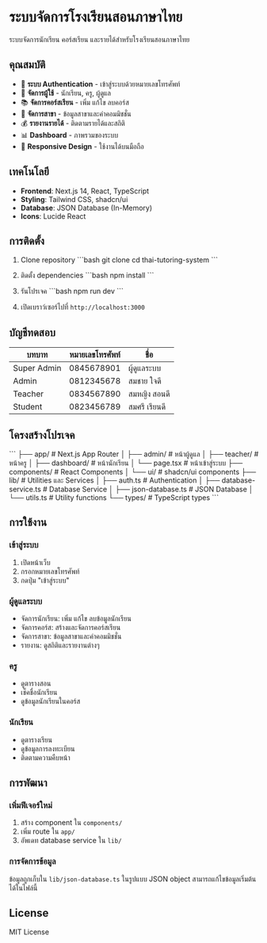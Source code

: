 # ระบบจัดการโรงเรียนสอนภาษาไทย

ระบบจัดการนักเรียน คอร์สเรียน และรายได้สำหรับโรงเรียนสอนภาษาไทย

## คุณสมบัติ

- 🔐 **ระบบ Authentication** - เข้าสู่ระบบด้วยหมายเลขโทรศัพท์
- 👥 **จัดการผู้ใช้** - นักเรียน, ครู, ผู้ดูแล
- 📚 **จัดการคอร์สเรียน** - เพิ่ม แก้ไข ลบคอร์ส
- 🏢 **จัดการสาขา** - ข้อมูลสาขาและค่าคอมมิชชั่น
- 💰 **รายงานรายได้** - ติดตามรายได้และสถิติ
- 📊 **Dashboard** - ภาพรวมของระบบ
- 📱 **Responsive Design** - ใช้งานได้บนมือถือ

## เทคโนโลยี

- **Frontend**: Next.js 14, React, TypeScript
- **Styling**: Tailwind CSS, shadcn/ui
- **Database**: JSON Database (In-Memory)
- **Icons**: Lucide React

## การติดตั้ง

1. Clone repository
\`\`\`bash
git clone <repository-url>
cd thai-tutoring-system
\`\`\`

2. ติดตั้ง dependencies
\`\`\`bash
npm install
\`\`\`

3. รันโปรเจค
\`\`\`bash
npm run dev
\`\`\`

4. เปิดเบราว์เซอร์ไปที่ `http://localhost:3000`

## บัญชีทดสอบ

| บทบาท | หมายเลขโทรศัพท์ | ชื่อ |
|--------|------------------|------|
| Super Admin | 0845678901 | ผู้ดูแลระบบ |
| Admin | 0812345678 | สมชาย ใจดี |
| Teacher | 0834567890 | สมหญิง สอนดี |
| Student | 0823456789 | สมศรี เรียนดี |

## โครงสร้างโปรเจค

\`\`\`
├── app/                    # Next.js App Router
│   ├── admin/             # หน้าผู้ดูแล
│   ├── teacher/           # หน้าครู
│   ├── dashboard/         # หน้านักเรียน
│   └── page.tsx           # หน้าเข้าสู่ระบบ
├── components/            # React Components
│   └── ui/               # shadcn/ui components
├── lib/                  # Utilities และ Services
│   ├── auth.ts           # Authentication
│   ├── database-service.ts # Database Service
│   ├── json-database.ts  # JSON Database
│   └── utils.ts          # Utility functions
└── types/                # TypeScript types
\`\`\`

## การใช้งาน

### เข้าสู่ระบบ
1. เปิดหน้าเว็บ
2. กรอกหมายเลขโทรศัพท์
3. กดปุ่ม "เข้าสู่ระบบ"

### ผู้ดูแลระบบ
- จัดการนักเรียน: เพิ่ม แก้ไข ลบข้อมูลนักเรียน
- จัดการคอร์ส: สร้างและจัดการคอร์สเรียน
- จัดการสาขา: ข้อมูลสาขาและค่าคอมมิชชั่น
- รายงาน: ดูสถิติและรายงานต่างๆ

### ครู
- ดูตารางสอน
- เช็คชื่อนักเรียน
- ดูข้อมูลนักเรียนในคอร์ส

### นักเรียน
- ดูตารางเรียน
- ดูข้อมูลการลงทะเบียน
- ติดตามความคืบหน้า

## การพัฒนา

### เพิ่มฟีเจอร์ใหม่
1. สร้าง component ใน `components/`
2. เพิ่ม route ใน `app/`
3. อัพเดท database service ใน `lib/`

### การจัดการข้อมูล
ข้อมูลถูกเก็บใน `lib/json-database.ts` ในรูปแบบ JSON object
สามารถแก้ไขข้อมูลเริ่มต้นได้ในไฟล์นี้

## License

MIT License
